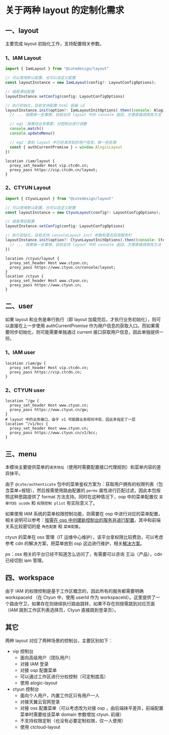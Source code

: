 # 关于两种 layout 的定制化需求

## 一、layout

主要完成 layout 初始化工作，支持配置相关参数。

### 1、IAM Layout

```js
import { IamLayout } from "@cutedesign/layout"

// 可以使用默认配置，也可以自定义配置
const layoutInstance = new IamLayout(config?: LayoutConfigOptions);

// 或是滞后配置
layoutInstance.setConfig(config: LayoutConfigOptions)

// 执行初始化，目前支持配置 html 容器 id
layoutInstance.init(option?: IamLayoutInitOptions).then((console: AlogicLayout.consoleContainer) => {
  // ... 按需做一些事情，目前会将 layout 中的 console 返回，方便直接调用其方法

  // eg1：按需找业务需要，对控制台进行调整
  console.match()
  console.updateMenu()

  // eg2：拿到 layout 中已经请求到的用户信息，做一些处理
  const { authCurrentPromise } = window.AlogicLayout
})
```

```nginx
location /iam/layout {
  proxy_set_header Host vip.ctcdn.cn;
  proxy_pass https://vip.ctcdn.cn/layout;
}
```

### 2、CTYUN Layout

```js
import { CtyunLayout } from "@cutedesign/layout"

// 可以使用默认配置，也可以自定义配置
const layoutInstance = new CtyunLayout(config?: LayoutConfigOptions);

// 或是滞后配置
layoutInstance.setConfig(config: LayoutConfigOptions)

// 执行初始化，目前支持 consoleLayout.init 参数和是否启用服务栏
layoutInstance.init(option?: CtyunLayoutInitOptions).then((console: CtcloudLayout.consoleLayout) => {
  // ... 按需做一些事情，目前会将 layout 中的 console 返回，方便直接调用其方法
})
```

```nginx
location /ctyun/layout {
  proxy_set_header Host www.ctyun.cn;
  proxy_pass https://www.ctyun.cn/console/layout;
}
location /ctyun {
  proxy_set_header Host www.ctyun.cn;
  proxy_pass https://www.ctyun.cn;
}
```

## 二、user

如果 layout 和业务是串行执行（即 layout 加载完后，才执行业务初始化），则可以直接在上一步使用 authCurrentPromise 作为用户信息的获取入口。而如果需要同步初始化，则可能需要单独通过 current 接口获取用户信息，因此单独提供一份。

### 1、IAM user

```nginx
location /iam/gw {
  proxy_set_header Host vip.ctcdn.cn;
  proxy_pass https://vip.ctcdn.cn;
}
```

### 2、CTYUN user

```nginx
location ^/gw {
  proxy_set_header Host www.ctyun.cn;
  proxy_pass https://www.ctyun.cn/gw;
}
# layout 中的业务接口，由于 v1 可能跟业务规则冲突，因此多指定了一层
location ^/v1/bcc {
  proxy_set_header Host www.ctyun.cn;
  proxy_pass https://www.ctyun.cn/v1/bcc;
}
```

## 三、menu

本模块主要提供菜单的`请求地址`（使用时需要配置接口代理规则）和菜单内容的差异抹平。

由于 `@cute/authenticate` 包中的菜单鉴权方案为：获取用户拥有的权限列表（包含菜单+按钮），然后按需使用路由配置的 `perms` 属性进行匹配过滤，因此本包按照这种思路提供了 format 方法支持。同时在这种情况下，osp 中的菜单配置仅 `菜单代码 ucode` 和 `权限控制 plist` 有实际意义了。

如果使用 IAM 系统的菜单权限控制功能，则需要在 osp 中进行对应的菜单配置，相关说明可以参考：[按需在 osp 中创建新控制台的服务并进行配置](https://devops.ctcdn.cn/confluence/pages/viewpage.action?pageId=39996428)，其中和前端关系比较密切的是 `角色配置` 和 `菜单配置`。

ctyun 的菜单在 oss 管理（IT 运维中心维护），该平台拿权限比较费劲，可以考虑参考 cdn 的解决方案，把菜单放到 osp 这边进行维护，相关[解决方案](https://devops.ctcdn.cn/confluence/pages/viewpage.action?pageId=46993083)。

ps：oss 相关的平台已经不知道怎么访问了，有需要可以咨询 王汕（产品），cdn 已经切到 iam 管理。

## 四、workspace

由于 IAM 的权限控制是基于工作区概念的，因此所有的服务都需要明确 workspaceId （在 Ctyun 中，使用 userId 作为 workspaceId）。这里提供了一个路由守卫，如果存在则继续执行路由跳转，如果不存在则按需跳到对应页面（IAM 跳到工作区列表选择页，Ctyun 直接跳到登录页）。

## 其它

两种 layout 对应了两种场景的控制台，主要区别如下：

- vip 控制台
  - 面向高级用户（团队用户）
  - 对接 IAM 登录
  - 对接 osp 配置菜单
  - 可以通过工作区进行分权控制（可定制度高）
  - 使用 alogic-layout
- ctyun 控制台
  - 面向个人用户，内置工作区只有用户一人
  - 对接天翼云官网登录
  - 对接 oss 配置菜单（可以考虑改为对接 osp ，由后端抹平差异，前端配置菜单时需要给该菜单 domain 参数增加 ctyun. 前缀）
  - 不支持权限定制（也没有必要定制权限，仅一人使用）
  - 使用 ctcloud-layout
